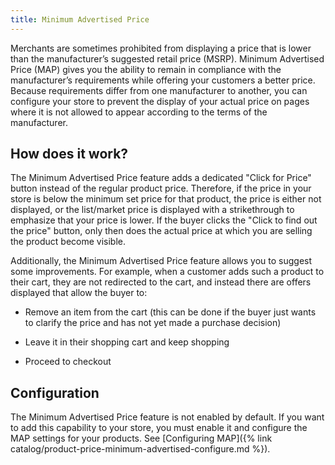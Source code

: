 ```yaml
---
title: Minimum Advertised Price
---
```


Merchants are sometimes prohibited from displaying a price that is lower than the manufacturer’s suggested retail price (MSRP). Minimum Advertised Price (MAP) gives you the ability to remain in compliance with the manufacturer’s requirements while offering your customers a better price. Because requirements differ from one manufacturer to another, you can configure your store to prevent the display of your actual price on pages where it is not allowed to appear according to the terms of the manufacturer.

## How does it work?

The Minimum Advertised Price feature adds a dedicated "Click for Price" button instead of the regular product price. Therefore, if the price in your store is below the minimum set price for that product, the price is either not displayed, or the list/market price is displayed with a strikethrough to emphasize that your price is lower. If the buyer clicks the "Click to find out the price" button, only then does the actual price at which you are selling the product become visible.

Additionally, the Minimum Advertised Price feature allows you to suggest some improvements. For example, when a customer adds such a product to their cart, they are not redirected to the cart, and instead there are offers displayed that allow the buyer to:

- Remove an item from the cart (this can be done if the buyer just wants to clarify the price and has not yet made a purchase decision)

- Leave it in their shopping cart and keep shopping

- Proceed to checkout

## Configuration

The Minimum Advertised Price feature is not enabled by default. If you want to add this capability to your store, you must enable it and configure the MAP settings for your products. See [Configuring MAP]({% link catalog/product-price-minimum-advertised-configure.md %}).
